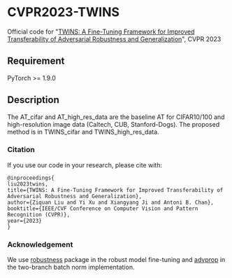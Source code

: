 # CVPR2023-TWINS

Official code for "[TWINS: A Fine-Tuning Framework for Improved Transferability of Adversarial Robustness and Generalization](https://placeholder)", CVPR 2023

## Requirement
PyTorch >= 1.9.0


## Description
The AT_cifar and AT_high_res_data are the baseline AT for CIFAR10/100 and high-resolution image data (Caltech, CUB, Stanford-Dogs). The proposed method is in TWINS_cifar and TWINS_high_res_data.


### Citation
If you use our code in your research, please cite with:

```
@inproceedings{
liu2023twins,
title={TWINS: A Fine-Tuning Framework for Improved Transferability of Adversarial Robustness and Generalization},
author={Ziquan Liu and Yi Xu and Xiangyang Ji and Antoni B. Chan},
booktitle={IEEE/CVF Conference on Computer Vision and Pattern Recognition (CVPR)},
year={2023}
}
```

### Acknowledgement
We use [robustness](https://github.com/MadryLab/robustness) package in the robust model fine-tuning and [advprop](https://github.com/tingxueronghua/pytorch-classification-advprop) in the two-branch batch norm implementation.
